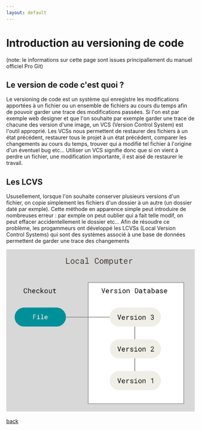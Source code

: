 ```yaml
---
layout: default
---
```


# Introduction au versioning de code 
(note: le informations sur cette page sont issues principallement du manuel officiel Pro Git)

## Le version de code c'est quoi ?
Le versioning de code est un système qui enregistre les modifications apportées à un fichier ou un ensemble de fichiers au cours du temps afin de pouvoir garder une trace des modifications passées. Si l'on est par exemple web designer et que l'on souhaite par exemple garder une trace de chacune des version d'une image, un VCS (Version Control System) est l'outil approprié. Les VCSs nous permettent de restaurer des fichiers à un état précédent, restaurer tous le projet à un état précédent, comparer les changements au cours du temps, trouver qui a modifié tel fichier à l'origine d'un éventuel bug etc...
Utiliser un VCS signifie donc que si on vient à perdre un fichier, une modification importante,  il est aisé de restaurer le travail.

## Les LCVS
Ususellement, lorsque l'on souhaite conserver plusieurs versions d'un fichier, on copie simplement les fichiers d'un dossier à un autre (un dossier daté par exmple). Cette méthode en apparence simple peut introduire de nombreuses erreur : par exmple on peut oublier qui a fait telle modif, on peut effacer accidentellement le dossier etc...
Afin de résoudre ce problème, les progammeurs ont développé les LCVSs (Local Version Control Systems) qui sont des systèmes associé à une base de données permettent de garder une trace des changements

 ![LCVSs](../assets/images/LCVSs.png)

[back](./)

